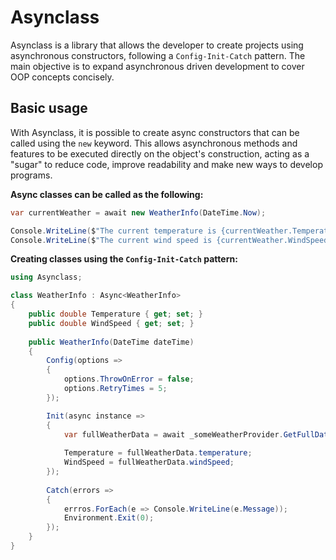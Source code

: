 # Asynclass

Asynclass is a library that allows the developer to create projects using asynchronous constructors, following a `Config-Init-Catch` pattern. The main objective is to expand asynchronous driven development to cover OOP concepts concisely.

## Basic usage

With Asynclass, it is possible to create async constructors that can be called using the `new` keyword. This allows asynchronous methods and features to be executed directly on the object's construction, acting as a "sugar" to reduce code, improve readability and make new ways to develop programs.

**Async classes can be called as the following:**

```cs
var currentWeather = await new WeatherInfo(DateTime.Now);

Console.WriteLine($"The current temperature is {currentWeather.Temperature}"); 
Console.WriteLine($"The current wind speed is {currentWeather.WindSpeed}"); 
```

**Creating classes using the `Config-Init-Catch` pattern:**

```cs
using Asynclass;

class WeatherInfo : Async<WeatherInfo> 
{
    public double Temperature { get; set; }
    public double WindSpeed { get; set; }
    
    public WeatherInfo(DateTime dateTime) 
    {
        Config(options => 
        {
            options.ThrowOnError = false;
            options.RetryTimes = 5;
        });

        Init(async instance => 
        {
            var fullWeatherData = await _someWeatherProvider.GetFullData();
            
            Temperature = fullWeatherData.temperature;
            WindSpeed = fullWeatherData.windSpeed;
        });
        
        Catch(errors => 
        {
            errros.ForEach(e => Console.WriteLine(e.Message));
            Environment.Exit(0);
        });
    }
}
```
